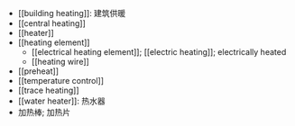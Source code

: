 - [[building heating]]: 建筑供暖
- [[central heating]]
- [[heater]]
- [[heating element]]
    - [[electrical heating element]]; [[electric heating]]; electrically heated
    - [[heating wire]]
- [[preheat]]
- [[temperature control]]
- [[trace heating]]
- [[water heater]]: 热水器
- 加热棒; 加热片
